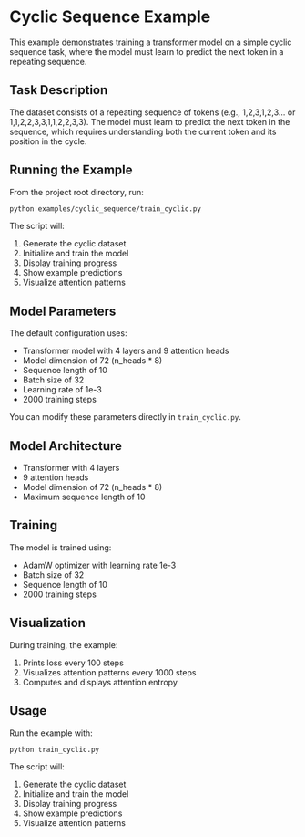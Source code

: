 # Cyclic Sequence Example

This example demonstrates training a transformer model on a simple cyclic sequence task,
where the model must learn to predict the next token in a repeating sequence.

## Task Description

The dataset consists of a repeating sequence of tokens (e.g., 1,2,3,1,2,3... or 1,1,2,2,3,3,1,1,2,2,3,3).
The model must learn to predict the next token in the sequence, which requires understanding
both the current token and its position in the cycle.

## Running the Example

From the project root directory, run:
```bash
python examples/cyclic_sequence/train_cyclic.py
```

The script will:
1. Generate the cyclic dataset
2. Initialize and train the model
3. Display training progress
4. Show example predictions
5. Visualize attention patterns

## Model Parameters

The default configuration uses:
- Transformer model with 4 layers and 9 attention heads
- Model dimension of 72 (n_heads * 8)
- Sequence length of 10
- Batch size of 32
- Learning rate of 1e-3
- 2000 training steps

You can modify these parameters directly in `train_cyclic.py`.

## Model Architecture

- Transformer with 4 layers
- 9 attention heads
- Model dimension of 72 (n_heads * 8)
- Maximum sequence length of 10

## Training

The model is trained using:
- AdamW optimizer with learning rate 1e-3
- Batch size of 32
- Sequence length of 10
- 2000 training steps

## Visualization

During training, the example:
1. Prints loss every 100 steps
2. Visualizes attention patterns every 1000 steps
3. Computes and displays attention entropy

## Usage

Run the example with:
```bash
python train_cyclic.py
```

The script will:
1. Generate the cyclic dataset
2. Initialize and train the model
3. Display training progress
4. Show example predictions
5. Visualize attention patterns 